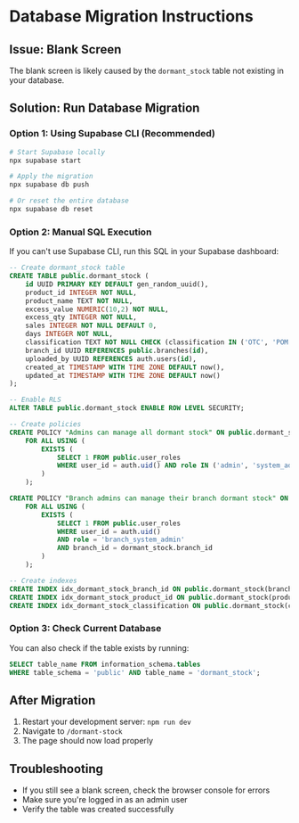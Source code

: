 # Database Migration Instructions

## Issue: Blank Screen
The blank screen is likely caused by the `dormant_stock` table not existing in your database.

## Solution: Run Database Migration

### Option 1: Using Supabase CLI (Recommended)
```bash
# Start Supabase locally
npx supabase start

# Apply the migration
npx supabase db push

# Or reset the entire database
npx supabase db reset
```

### Option 2: Manual SQL Execution
If you can't use Supabase CLI, run this SQL in your Supabase dashboard:

```sql
-- Create dormant_stock table
CREATE TABLE public.dormant_stock (
    id UUID PRIMARY KEY DEFAULT gen_random_uuid(),
    product_id INTEGER NOT NULL,
    product_name TEXT NOT NULL,
    excess_value NUMERIC(10,2) NOT NULL,
    excess_qty INTEGER NOT NULL,
    sales INTEGER NOT NULL DEFAULT 0,
    days INTEGER NOT NULL,
    classification TEXT NOT NULL CHECK (classification IN ('OTC', 'POM', 'POM/OTC')),
    branch_id UUID REFERENCES public.branches(id),
    uploaded_by UUID REFERENCES auth.users(id),
    created_at TIMESTAMP WITH TIME ZONE DEFAULT now(),
    updated_at TIMESTAMP WITH TIME ZONE DEFAULT now()
);

-- Enable RLS
ALTER TABLE public.dormant_stock ENABLE ROW LEVEL SECURITY;

-- Create policies
CREATE POLICY "Admins can manage all dormant stock" ON public.dormant_stock
    FOR ALL USING (
        EXISTS (
            SELECT 1 FROM public.user_roles 
            WHERE user_id = auth.uid() AND role IN ('admin', 'system_admin')
        )
    );

CREATE POLICY "Branch admins can manage their branch dormant stock" ON public.dormant_stock
    FOR ALL USING (
        EXISTS (
            SELECT 1 FROM public.user_roles 
            WHERE user_id = auth.uid() 
            AND role = 'branch_system_admin'
            AND branch_id = dormant_stock.branch_id
        )
    );

-- Create indexes
CREATE INDEX idx_dormant_stock_branch_id ON public.dormant_stock(branch_id);
CREATE INDEX idx_dormant_stock_product_id ON public.dormant_stock(product_id);
CREATE INDEX idx_dormant_stock_classification ON public.dormant_stock(classification);
```

### Option 3: Check Current Database
You can also check if the table exists by running:
```sql
SELECT table_name FROM information_schema.tables 
WHERE table_schema = 'public' AND table_name = 'dormant_stock';
```

## After Migration
1. Restart your development server: `npm run dev`
2. Navigate to `/dormant-stock` 
3. The page should now load properly

## Troubleshooting
- If you still see a blank screen, check the browser console for errors
- Make sure you're logged in as an admin user
- Verify the table was created successfully
